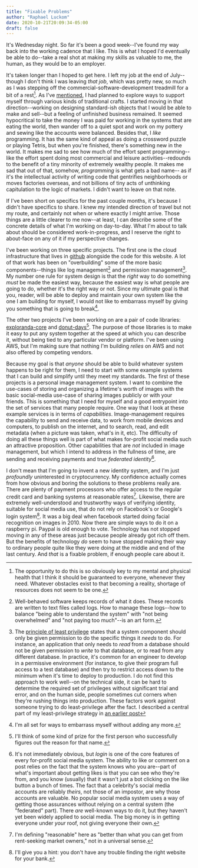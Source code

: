 ```yaml
---
title: "Fixable Problems"
author: "Raphael Luckom"
date: 2020-10-21T20:09:34-05:00
draft: false
---
```


It's Wednesday night. So far it's been a good week--I've found my way back
into the working cadence that I like. This is what I hoped I'd eventually
be able to do--take a real shot at making my skills as valuable to me,
the human, as they would be to an employer.

It's taken longer than I hoped to get here. I left my job at the end of July--
though I don't think I was leaving _that job_, which was pretty new, so much as I was
stepping off the commercial-software-development treadmill for a bit of a rest[^1].
As I've [mentioned](https://www.raphaelluckom.com/posts/october_check_in.html), I had planned to explore ways to support myself through various
kinds of traditional crafts. I started moving in that direction--working on designing
standard-ish objects that I would be able to make and sell--but a feeling of unfinished
business remained. It seemed hypocritical to take the money I was paid for 
working in the systems that are eating the world, then wander off to a quiet
spot and work on my pottery and sewing like the accounts were balanced. Besides that,
I _like_ programming. It has the same kind of appeal as doing a crossword puzzle or
playing Tetris, but when you're finished, there's something new in the world. It makes
me sad to see how much of the effort spent programming--like the effort spent doing
most commercial and leisure activities--redounds to the benefit of a tiny minority of extremely wealthy
people. It makes me sad that out of that, somehow, _programming_ is what gets a bad name--
as if it's the intellectual activity of writing code that gentrifies neighborhoods or
moves factories overseas, and not billions of tiny acts of unthinking capitulation to the
logic of markets. I didn't want to leave on that note.

If I've been short on specifics for the past couple months, it's because I didn't have
specifics to share. I knew my intended direction of travel but not my route, and certainly
not when or where exactly I might arrive. Those things are a little clearer to me now--at least,
I can describe some of the concrete details of what I'm working on day-to-day. What
I'm about to talk about should be considered work-in-progress, and I reserve the right
to about-face on any of it if my perspective changes.

I've been working on three specific projects. The first one is the cloud infrastructure
that lives in [github](https://github.com/RLuckom/raphaelluckom.com/tree/master/terraform) alongside
the code for this website. A lot of that work has been on "overbuilding" some of the more basic
components--things like log management[^2] and permission management[^3]. My number one rule
for system design is that the _right_ way to do something _must_ be made the easiest way, because
the easiest way is what people are going to do, whether it's the right way or not. Since my ultimate
goal is that you, reader, will be able to deploy and maintain your own system like the one I am building
for myself, I would not like to embarrass myself by giving you something that is going to break[^4].

The other two projects I've been working on are a pair of code libraries: [exploranda-core](https://github.com/RLuckom/exploranda-core)
and [donut-days](https://github.com/RLuckom/donut-days)[^5]. The purpose of those libraries is to
make it easy to put any system together at the speed at which you can describe it, without being
tied to any particular vendor or platform. I've been using AWS, but I'm making sure that nothing 
I'm building _relies_ on AWS and not also offered by competing vendors.

Because my goal is that _anyone_ should be able to build whatever system happens to be right for them,
I need to start with some example systems that I can build and simplify until they meet my standards.
The first of these projects is a personal image management system. I want to combine the use-cases
of storing and organizing a lifetime's worth of images with the basic social-media use-case
of sharing images publicly or with your friends. This is something that I need for myself
and a good entrypoint into the set of services that many people require. One way that I look
at these example services is in terms of _capabilities_. Image-management requires the capability
to send and receive data, to work from mobile devices and computers, to publish on the internet,
and to search, read, and edit metadata (when a picture was taken, what's in it, etc). The difficulty
of doing all these things well is part of what makes for-profit social media such an attractive
proposition. Other capabilities that are _not_ included in image management, but which I intend
to address in the fullness of time, are sending and receiving payments and true _federated identity_[^6].

I don't mean that I'm going to invent a new identity system, and I'm
just _profoundly_ uninterested in cryptocurrency. My confidence actually comes from
how obvious and boring the solutions to these problems really are. There are plenty
of payment processors who offer access to the regular credit card and banking systems at
reasonable rates[^7]. Likewise, there are extremely well-understood and trustworthy ways of verifying identity,
suitable for social media use, that do not rely on Facebook's or Google's login system[^8].
It was a big deal when facebook started doing facial recognition on images in 2010. Now
there are simple ways to do it on a raspberry pi. Paypal is old enough to vote. Technology
has not stopped moving in any of these areas just because people already got rich off them.
But the benefits of technology _do_ seem to have stopped making their way to ordinary people
quite like they were doing at the middle and end of the last century. And _that_ is a fixable
problem, if enough people care about it.

[^1]: The opportunity to do this is so obviously key to my mental and physical health that I think it should be guaranteed to everyone, whenever they need. Whatever obstacles exist to that becoming a reality, shortage of resources does not seem to be one.

[^2]: Well-behaved software keeps records of what it does. These records are written to text files called logs. How to manage these logs--how to balance "being able to understand the system" with "not being overwhelmed" and "not paying too much"--is an art form.

[^3]: The [principle of least privilege](https://en.wikipedia.org/wiki/Principle_of_least_privilege) states that a system component should only be given permission to do the specific things it _needs_ to do. For instance, an application that only needs to _read_ from a database should not be given permission to _write_ to that database, or to read from any different database. In practice, it's common for an engineer to develop in a permissive environment (for instance, to give their program full access to a test database) and then try to restrict access down to the minimum when it's time to deploy to production. I do not find this approach to work well--on the technical side, it can be hard to determine the required set of privileges without significant trial and error, and on the human side, people sometimes cut corners when they're rushing things into production. These factors work against someone trying to do least-privilege after the fact. I described a central part of my least-privilege strategy in [an earlier post](https://www.raphaelluckom.com/posts/a_terraform_pattern.html)

[^4]: I'm all set for ways to embarrass myself without adding any more.

[^5]: I'll think of some kind of prize for the first person who successfully figures out the reason for that name.

[^6]: It's not immediately obvious, but _login_ is one of the core features of every for-profit social media system. The ability to like or comment on a post relies on the fact that the system knows who you are--part of what's important about getting likes is that you can see who they're from, and you know (usually) that it wasn't just a bot clicking on the like button a bunch of times. The fact that a celebrity's social media accounts are reliably _theirs_, not those of an impostor, are why those accounts are valuable. No popular social media system uses a way of getting those assurances without relying on a central system (the "federated" part). There _are_ well-known ways to do it, but they haven't yet been widely applied to social media. The big money is in getting everyone under _your_ roof, not giving everyone their own.

[^7]: I'm defining "reasonable" here as "better than what you can get from rent-seeking market owners," not in a universal sense.

[^8]: I'll give you a hint: you don't have any trouble finding the right website for your bank.
